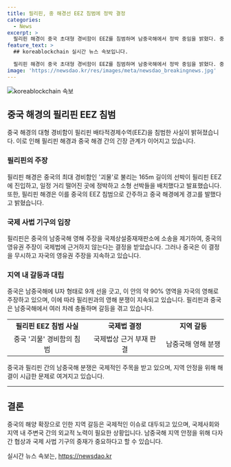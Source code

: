 ```yaml
---
title: 필리핀, 중 해경선 EEZ 침범에 정박 결정
categories:
  - News
excerpt: >
  필리핀 해경이 중국 초대형 경비함이 EEZ를 침범하며 남중국해에서 정박 중임을 밝혔다. 중국 경비함은 필리핀 선박과 약 730m 떨어진 곳에 위치하고 있으며, 필리핀 해경은 중국에 경고를 발령했다. 중국의 영유권 주장으로 필리핀과의 갈등은 계속되고 있으며, 이번 사고로 또 한번 긴장이 고조되고 있다. 중국은 남중국해에 U자 형태의 9개 선을 긋고 이 영역의 90%를 자국 영해로 주장하고 있다.
feature_text: >
  ## koreablockchain 실시간 뉴스 속보입니다.

  필리핀 해경이 중국 초대형 경비함이 EEZ를 침범하며 남중국해에서 정박 중임을 밝혔다. 중국 경비함은 필리핀 선박과 약 730m 떨어진 곳에 위치하고 있으며, 필리핀 해경은 중국에 경고를 발령했다. 중국의 영유권 주장으로 필리핀과의 갈등은 계속되고 있으며, 이번 사고로 또 한번 긴장이 고조되고 있다. 중국은 남중국해에 U자 형태의 9개 선을 긋고 이 영역의 90%를 자국 영해로 주장하고 있다.
image: 'https://newsdao.kr/res/images/meta/newsdao_breakingnews.jpg'
---
```


<p><img src="https://newsdao.kr/res/images/meta/newsdao_breakingnews.jpg" alt="koreablockchain 속보" /></p>

<h2 data-ke-size="size26">중국 해경의 필리핀 EEZ 침범</h2>

<p data-ke-size="size16">중국 해경의 대형 경비함이 필리핀 배타적경제수역(EEZ)을 침범한 사실이 밝혀졌습니다. 이로 인해 필리핀 해경과 중국 해경 간의 긴장 관계가 이어지고 있습니다.</p>

<h3>필리핀의 주장</h3>

<p data-ke-size="size16">필리핀 해경은 중국의 최대 경비함인 '괴물'로 불리는 165m 길이의 선박이 필리핀 EEZ에 진입하고, 일정 거리 떨어진 곳에 정박하고 소형 선박들을 배치했다고 발표했습니다. 또한, 필리핀 해경은 이를 중국의 EEZ 침범으로 간주하고 중국 해경에게 경고를 발했다고 밝혔습니다.</p>

<h3>국제 사법 기구의 입장</h3>

<p data-ke-size="size16">필리핀은 중국의 남중국해 영해 주장을 국제상설중재재판소에 소송을 제기하여, 중국의 영유권 주장이 국제법에 근거하지 않는다는 결정을 받았습니다. 그러나 중국은 이 결정을 무시하고 자국의 영유권 주장을 지속하고 있습니다.</p>

<h3>지역 내 갈등과 대립</h3>

<p data-ke-size="size16">중국은 남중국해에 U자 형태로 9개 선을 긋고, 이 안의 약 90% 영역을 자국의 영해로 주장하고 있으며, 이에 따라 필리핀과의 영해 분쟁이 지속되고 있습니다. 필리핀과 중국은 남중국해에서 여러 차례 충돌하며 갈등을 겪고 있습니다.</p>

<table>
    <tr>
        <td style="text-align: center; height: 17px;"><b>필리핀 EEZ 침범 사실</b></td>
        <td style="text-align: center; height: 17px;"><b>국제법 결정</b></td>
        <td style="text-align: center; height: 17px;"><b>지역 갈등</b></td>
    </tr>
    <tr>
        <td style="text-align: center; height: 17px;">중국 '괴물' 경비함의 침범</td>
        <td style="text-align: center; height: 17px;">국제법상 근거 부재 판결</td>
        <td style="text-align: center; height: 17px;">남중국해 영해 분쟁</td>
    </tr>
</table>

<p data-ke-size="size16">중국과 필리핀 간의 남중국해 분쟁은 국제적인 주목을 받고 있으며, 지역 안정을 위해 해결이 시급한 문제로 여겨지고 있습니다.</p>

<hr>

<h2 data-ke-size="size26">결론</h2>

<p data-ke-size="size16">중국의 해양 확장으로 인한 지역 갈등은 국제적인 이슈로 대두되고 있으며, 국제사회와 지역 내 주변국 간의 외교적 노력이 필요한 상황입니다. 남중국해 지역 안정을 위해 다자간 협상과 국제 사법 기구의 중재가 중요하다고 할 수 있습니다.</p>
실시간 뉴스 속보는, <a href="https://newsdao.kr" rel="dofollow">https://newsdao.kr</a>


